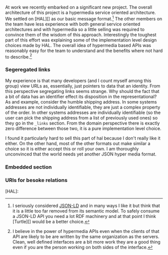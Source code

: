 At work we recently embarked on a significant new project. The overall
architecture of this project is a hypermedia service oriented
architecture. We settled on [HAL][] as our basic message
format.[^not-json-ld] The other members on the team have less
experience with both general service oriented architectures and with
hypermedia so a little selling was required to convince them of the
wisdom of this approach. Interestingly the toughest part of this
effort was explaining some of the implementation level design choices
made by HAL. The overall idea of hypermedia based APIs was reasonably
easy for the team to understand and the benefits where not hard to
describe.[^hypermedia-for-internal]

### Segeregated links

My experience is that many developers (and I count myself among this
group) view URLs as, essentially, just pointers to data that an
identity. From this perspective segregating links seems strange. Why
should the fact that a bit of data has an identifier effect its
disposition in the representational? As and example, consider the
humble shipping address. In some systems addresses are not
individually identifiable, they are just a complex property of the
order. In other systems addresses are individually identifiable (so
the user can pick the shipping address from a list of previously used
ones) so they go in the `_links` section. From the domain perspective
there is exactly zero difference between those two, it is a pure
implementation level choice.

I found it particularly hard to sell this part of hal because I don't
really like it either. On the other hand, most of the other formats
out make similar a choice so it is either accept this or roll your
own. I am thoroughly unconvinced that the world needs yet another JSON
hyper media format.

### Embedded section

### URIs for besoke relations





[^not-json-ld]: I seriously considered [JSON-LD][] and in many ways I
like it but think that it is a little too far removed from its
semantic model. To safely consume a JSON-LD API you need a lot RDF
machinery and at that point I think [Turtle][] would be a better
choice.

[^hypermedia-for-internal]: I believe in the power of hypermedia APIs
even when the clients of that API are likely to be are written by the
same organization as the servers. Clean, well defined interfaces are a
bit more work they are a good thing even if you are the person working
on both sides of the interface.

[JSON-LD]:
[Turtle]:
[HAL]: